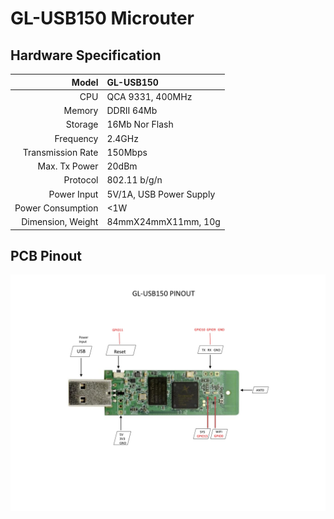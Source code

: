 # GL-USB150 Microuter

## Hardware Specification

|             Model | GL-USB150               |
| ----------------: | :---------------------- |
|               CPU | QCA 9331, 400MHz        |
|            Memory | DDRII 64Mb              |
|           Storage | 16Mb Nor Flash          |
|         Frequency | 2.4GHz                  |
| Transmission Rate | 150Mbps                 |
|     Max. Tx Power | 20dBm                   |
|          Protocol | 802.11 b/g/n            |
|       Power Input | 5V/1A, USB Power Supply |
| Power Consumption | <1W                     |
| Dimension, Weight | 84mmX24mmX11mm, 10g     |



## PCB Pinout

![](src/GL-USB150-PINOUT-1.jpg) 

   







